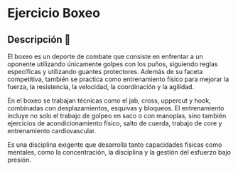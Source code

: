 # Ejercicio Boxeo 

## Descripción 📖 

El boxeo es un deporte de combate que consiste en enfrentar a un oponente utilizando únicamente golpes con los puños, siguiendo reglas específicas y utilizando guantes protectores. Además de su faceta competitiva, también se practica como entrenamiento físico para mejorar la fuerza, la resistencia, la velocidad, la coordinación y la agilidad.

En el boxeo se trabajan técnicas como el jab, cross, uppercut y hook, combinadas con desplazamientos, esquivas y bloqueos. El entrenamiento incluye no solo el trabajo de golpeo en saco o con manoplas, sino también ejercicios de acondicionamiento físico, salto de cuerda, trabajo de core y entrenamiento cardiovascular.

Es una disciplina exigente que desarrolla tanto capacidades físicas como mentales, como la concentración, la disciplina y la gestión del esfuerzo bajo presión.
